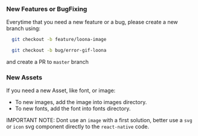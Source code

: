 ### New Features or BugFixing

Everytime that you need a new feature or a bug, please create a new branch using:

```sh
  git checkout -b feature/loona-image
```

```sh
  git checkout -b bug/error-gif-loona
```

and create a PR to `master` branch

### New Assets

If you need a new Asset, like font, or image:

- To new images, add the image into images directory.
- To new fonts, add the font into fonts directory.

IMPORTANT NOTE: Dont use an `image` with a first solution, better use a `svg` or `icon` svg component directly to the `react-native` code.
